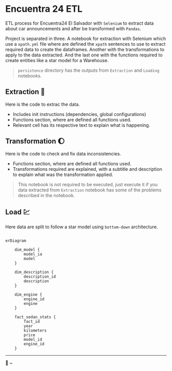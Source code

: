 # Encuentra 24 ETL

ETL process for Encuentra24 El Salvador with `Selenium` to extract data about car announcements and after be transformed
with `Pandas`.

Project is separated in three. A notebook for extraction with Selenium which use a `xpath.yml` file
where are defined the `xpath` sentences to use to extract required data to create the dataframes. Another with the
transformations to apply to the data extracted.
And the last one with the functions required to create entities like a star model for a Warehouse.

> `persistence` directory has the outputs from `Extraction` and `Loading` notebooks.

## Extraction :brain:

Here is the code to extrac the data.

* Includes init instructions (dependencies, global configurations)
* Functions section, where are defined all functions used.
* Relevant cell has its respective text to explain what is happening.

## Transformation :moon:

Here is the code to check and fix data inconsistencies.

* Functions section, where are defined all functions used.
* Transformations required are explained, with a subtitle and description to explain what was the transformation
  applied.

> This notebook is not required to be executed, just execute it if you data extracted from `Extraction` notebook has some of the
> problems described in the notebook.

## Load :chart:

Here data are split to follow a star model using `bottom-down` architecture.

```mermaid

erDiagram

    dim_model {
        model_ia
        model
    }
    
    dim_description {
        description_id
        description
    }
    
    dim_engine {
        engine_id
        engine
    }
    
    fact_sedan_stats {
        fact_id
        year
        kilometers
        price
        model_id
        engine_id
    }
```


---
:bamboo: ~
